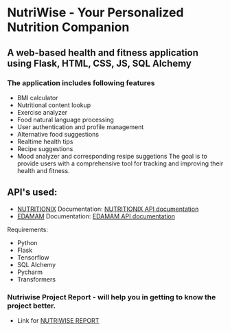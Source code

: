 # NutriWise - Your Personalized Nutrition Companion
## A web-based health and fitness application using **Flask, HTML, CSS, JS, SQL Alchemy**
### The application includes following features
+ BMI calculator
+ Nutritional content lookup
+ Exercise analyzer
+ Food natural language processing
+ User authentication and profile management 
+ Alternative food suggestions
+ Realtime health tips
+ Recipe suggestions
+ Mood analyzer and corresponding resipe suggetions
The goal is to provide users with a comprehensive tool for tracking and improving their health and fitness.
## API's used:
+ [NUTRITIONIX](https://www.nutritionix.com/business/api)
Documentation: [NUTRITIONIX API documentation](https://docs.google.com/document/d/1_q-K-ObMTZvO0qUEAxROrN3bwMujwAN25sLHwJzliK0/edit#heading=h.73n49tgew66c)
+ [EDAMAM](https://www.edamam.com/)
Documentation: [EDAMAM API documentation](https://developer.edamam.com/edamam-docs-nutrition-api)

Requirements:
+ Python
+ Flask
+ Tensorflow
+ SQL Alchemy
+ Pycharm
+ Transformers

### Nutriwise Project Report - will help you in getting to know the project better.
+ Link for [NUTRIWISE REPORT](https://docs.google.com/document/d/18zQtsFEqMVgc0tjpWX5bT8t1bDvzpmDX/edit?usp=drive_link&ouid=101026258092539715926&rtpof=true&sd=true)
